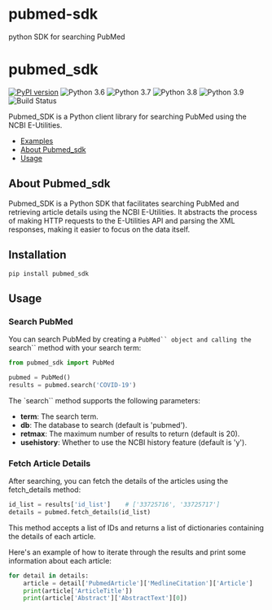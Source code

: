 # pubmed-sdk
python SDK for searching PubMed 

# pubmed_sdk

[![PyPI version](https://badge.fury.io/py/pubmed_sdk.svg)](https://badge.fury.io/py/pubmed_sdk)
![Python 3.6](https://img.shields.io/badge/python-3.6-blue.svg)
![Python 3.7](https://img.shields.io/badge/python-3.7-blue.svg)
![Python 3.8](https://img.shields.io/badge/python-3.8-blue.svg)
![Python 3.9](https://img.shields.io/badge/python-3.9-blue.svg)
![Build Status](https://travis-ci.org/yourusername/pubmed_sdk.svg?branch=master)

Pubmed_SDK is a Python client library for searching PubMed using the NCBI E-Utilities.

- [Examples](#examples)
- [About Pubmed_sdk](#about)
- [Usage](#usage)


## About Pubmed_sdk

Pubmed_SDK is a Python SDK that facilitates searching PubMed and retrieving article details using the NCBI E-Utilities. It abstracts the process of making HTTP requests to the E-Utilities API and parsing the XML responses, making it easier to focus on the data itself.

## Installation

```terminal
pip install pubmed_sdk
```

## Usage

### Search PubMed
You can search PubMed by creating a `PubMed`` object and calling the `search`` method with your search term:

```python
from pubmed_sdk import PubMed

pubmed = PubMed()
results = pubmed.search('COVID-19')
```


The `search`` method supports the following parameters:

* **term**: The search term.
* **db**: The database to search (default is 'pubmed').
* **retmax**: The maximum number of results to return (default is 20).
* **usehistory**: Whether to use the NCBI history feature (default is 'y').


### Fetch Article Details
After searching, you can fetch the details of the articles using the fetch_details method:

```python
id_list = results['id_list']    # ['33725716', '33725717']
details = pubmed.fetch_details(id_list)
```

This method accepts a list of IDs and returns a list of dictionaries containing the details of each article.

Here's an example of how to iterate through the results and print some information about each article:

```python
for detail in details:
    article = detail['PubmedArticle']['MedlineCitation']['Article']
    print(article['ArticleTitle'])
    print(article['Abstract']['AbstractText'][0])
```
